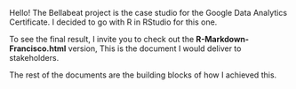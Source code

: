 Hello!
The Bellabeat project is the case studio for the Google Data Analytics Certificate.
I decided to go with R in RStudio for this one.

To see the final result, I invite you to check out the **R-Markdown-Francisco.html** version, 
This is the document I would deliver to stakeholders.

The rest of the documents are the building blocks of how I achieved this.
